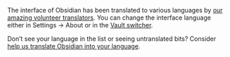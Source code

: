 The interface of Obsidian has been translated to various languages by [our amazing volunteer translators](Credits#Translators). You can change the interface language either in Settings → About or in the [Vault switcher](Vault%20switcher.md).

Don’t see your language in the list or seeing untranslated bits? Consider [help us translate Obsidian into your language](Translations.md).
